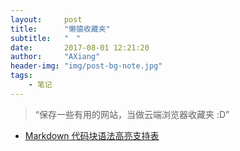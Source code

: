 ```yaml
---
layout:     post
title:      "懒猿收藏夹"
subtitle:   "　"
date:       2017-08-01 12:21:20
author:     "AXiang"
header-img: "img/post-bg-note.jpg"
tags:
    - 笔记
---
```


> “保存一些有用的网站，当做云端浏览器收藏夹 :D”

 - [Markdown 代码块语法高亮支持表](http://blog.csdn.net/u013553529/article/details/50629055)



